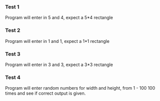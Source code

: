 ### Test 1

Program will enter in 5 and 4, expect a 5\*4 rectangle

### Test 2

Program will enter in 1 and 1, expect a 1\*1 rectangle

### Test 3

Program will enter in 3 and 3, expect a 3\*3 rectangle

### Test 4

Program will enter random numbers for width and height, from 1 - 100 100 times and see if correct output is given.
